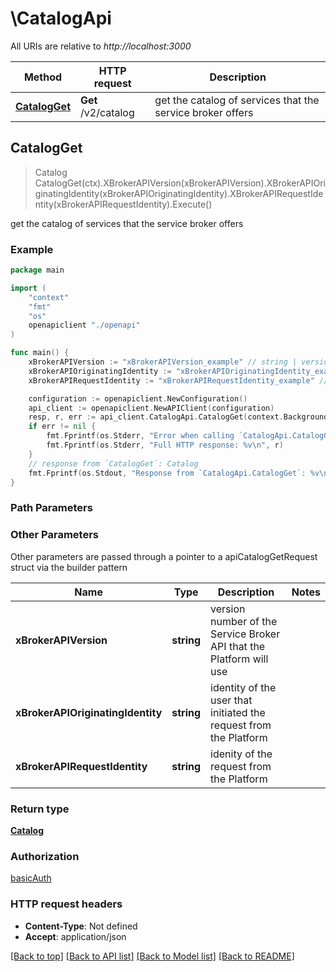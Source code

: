 # \CatalogApi

All URIs are relative to *http://localhost:3000*

Method | HTTP request | Description
------------- | ------------- | -------------
[**CatalogGet**](CatalogApi.md#CatalogGet) | **Get** /v2/catalog | get the catalog of services that the service broker offers



## CatalogGet

> Catalog CatalogGet(ctx).XBrokerAPIVersion(xBrokerAPIVersion).XBrokerAPIOriginatingIdentity(xBrokerAPIOriginatingIdentity).XBrokerAPIRequestIdentity(xBrokerAPIRequestIdentity).Execute()

get the catalog of services that the service broker offers

### Example

```go
package main

import (
    "context"
    "fmt"
    "os"
    openapiclient "./openapi"
)

func main() {
    xBrokerAPIVersion := "xBrokerAPIVersion_example" // string | version number of the Service Broker API that the Platform will use
    xBrokerAPIOriginatingIdentity := "xBrokerAPIOriginatingIdentity_example" // string | identity of the user that initiated the request from the Platform (optional)
    xBrokerAPIRequestIdentity := "xBrokerAPIRequestIdentity_example" // string | idenity of the request from the Platform (optional)

    configuration := openapiclient.NewConfiguration()
    api_client := openapiclient.NewAPIClient(configuration)
    resp, r, err := api_client.CatalogApi.CatalogGet(context.Background()).XBrokerAPIVersion(xBrokerAPIVersion).XBrokerAPIOriginatingIdentity(xBrokerAPIOriginatingIdentity).XBrokerAPIRequestIdentity(xBrokerAPIRequestIdentity).Execute()
    if err != nil {
        fmt.Fprintf(os.Stderr, "Error when calling `CatalogApi.CatalogGet``: %v\n", err)
        fmt.Fprintf(os.Stderr, "Full HTTP response: %v\n", r)
    }
    // response from `CatalogGet`: Catalog
    fmt.Fprintf(os.Stdout, "Response from `CatalogApi.CatalogGet`: %v\n", resp)
}
```

### Path Parameters



### Other Parameters

Other parameters are passed through a pointer to a apiCatalogGetRequest struct via the builder pattern


Name | Type | Description  | Notes
------------- | ------------- | ------------- | -------------
 **xBrokerAPIVersion** | **string** | version number of the Service Broker API that the Platform will use | 
 **xBrokerAPIOriginatingIdentity** | **string** | identity of the user that initiated the request from the Platform | 
 **xBrokerAPIRequestIdentity** | **string** | idenity of the request from the Platform | 

### Return type

[**Catalog**](Catalog.md)

### Authorization

[basicAuth](../README.md#basicAuth)

### HTTP request headers

- **Content-Type**: Not defined
- **Accept**: application/json

[[Back to top]](#) [[Back to API list]](../README.md#documentation-for-api-endpoints)
[[Back to Model list]](../README.md#documentation-for-models)
[[Back to README]](../README.md)

